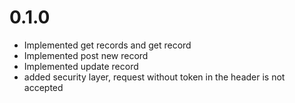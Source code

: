 # 0.1.0

* Implemented get records and get record
* Implemented post new record
* Implemented update record
* added security layer, request without token in the header is not accepted